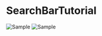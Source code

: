 # SearchBarTutorial
![Sample](https://i.imgur.com/4550I3Ol.png)
![Sample](https://i.imgur.com/xQbomOOl.png)
